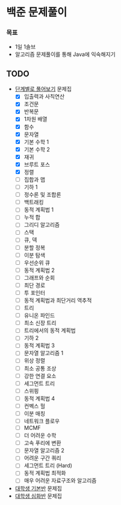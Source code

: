 # 백준 문제풀이
### 목표
- 1일 1솔브
- 알고리즘 문제풀이를 통해 Java에 익숙해지기

## TODO
- [단계별로 풀어보기](https://www.acmicpc.net/step) 문제집
	- [X] 입출력과 사칙연산
	- [X] 조건문
	- [X] 반복문
	- [X] 1차원 배열
	- [X] 함수
	- [X] 문자열
	- [X] 기본 수학 1
	- [X] 기본 수학 2
	- [X] 재귀
	- [X] 브루트 포스
	- [X] 정렬
	- [ ] 집합과 맵
	- [ ] 기하 1
	- [ ] 정수론 및 조합론
	- [ ] 백트래킹
	- [ ] 동적 계획법 1
	- [ ] 누적 합
	- [ ] 그리디 알고리즘
	- [ ] 스택
	- [ ] 큐, 덱
	- [ ] 분할 정복
	- [ ] 이분 탐색
	- [ ] 우선순위 큐
	- [ ] 동적 계획법 2
	- [ ] 그래프와 순회
	- [ ] 최단 경로
	- [ ] 투 포인터
	- [ ] 동적 계획법과 최단거리 역추적
	- [ ] 트리
	- [ ] 유니온 파인드
	- [ ] 최소 신장 트리
	- [ ] 트리에서의 동적 계획법
	- [ ] 기하 2
	- [ ] 동적 계획법 3
	- [ ] 문자열 알고리즘 1
	- [ ] 위상 정렬
	- [ ] 최소 공통 조상
	- [ ] 강한 연결 요소
	- [ ] 세그먼트 트리
	- [ ] 스위핑
	- [ ] 동적 계획법 4
	- [ ] 컨벡스 헐
	- [ ] 이분 매칭
	- [ ] 네트워크 플로우
	- [ ] MCMF
	- [ ] 더 어려운 수학
	- [ ] 고속 푸리에 변환
	- [ ] 문자열 알고리즘 2
	- [ ] 어려운 구간 쿼리
	- [ ] 세그먼트 트리 (Hard)
	- [ ] 동적 계획법 최적화
	- [ ] 매우 어려운 자료구조와 알고리즘
- [대학생 기본반](https://www.acmicpc.net/workbook/view/2047) 문제집
- [대학생 심화반](https://www.acmicpc.net/workbook/view/2048) 문제집
